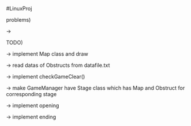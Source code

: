 #LinuxProj


problems)

->  



TODO)

-> implement Map class and draw

-> read datas of Obstructs from datafile.txt

-> implement checkGameClear()

-> make GameManager have Stage class which has Map and Obstruct for corresponding stage

-> implement opening 

-> implement ending
